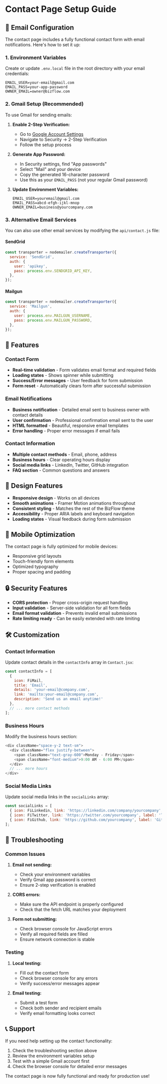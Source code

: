 # Contact Page Setup Guide

## 📧 Email Configuration

The contact page includes a fully functional contact form with email notifications. Here's how to set it up:

### 1. Environment Variables

Create or update `.env.local` file in the root directory with your email credentials:

```env
EMAIL_USER=your-email@gmail.com
EMAIL_PASS=your-app-password
OWNER_EMAIL=owner@bizflow.com
```

### 2. Gmail Setup (Recommended)

To use Gmail for sending emails:

1. **Enable 2-Step Verification:**
   - Go to [Google Account Settings](https://myaccount.google.com/)
   - Navigate to Security → 2-Step Verification
   - Follow the setup process

2. **Generate App Password:**
   - In Security settings, find "App passwords"
   - Select "Mail" and your device
   - Copy the generated 16-character password
   - Use this as your `EMAIL_PASS` (not your regular Gmail password)

3. **Update Environment Variables:**
   ```env
   EMAIL_USER=youremail@gmail.com
   EMAIL_PASS=abcd-efgh-ijkl-mnop
   OWNER_EMAIL=business@yourcompany.com
   ```

### 3. Alternative Email Services

You can also use other email services by modifying the `api/contact.js` file:

#### SendGrid
```javascript
const transporter = nodemailer.createTransporter({
  service: 'SendGrid',
  auth: {
    user: 'apikey',
    pass: process.env.SENDGRID_API_KEY,
  },
});
```

#### Mailgun
```javascript
const transporter = nodemailer.createTransporter({
  service: 'Mailgun',
  auth: {
    user: process.env.MAILGUN_USERNAME,
    pass: process.env.MAILGUN_PASSWORD,
  },
});
```

## 🚀 Features

### Contact Form
- **Real-time validation** - Form validates email format and required fields
- **Loading states** - Shows spinner while submitting
- **Success/Error messages** - User feedback for form submission
- **Form reset** - Automatically clears form after successful submission

### Email Notifications
- **Business notification** - Detailed email sent to business owner with contact details
- **User confirmation** - Professional confirmation email sent to the user
- **HTML formatted** - Beautiful, responsive email templates
- **Error handling** - Proper error messages if email fails

### Contact Information
- **Multiple contact methods** - Email, phone, address
- **Business hours** - Clear operating hours display
- **Social media links** - LinkedIn, Twitter, GitHub integration
- **FAQ section** - Common questions and answers

## 🎨 Design Features

- **Responsive design** - Works on all devices
- **Smooth animations** - Framer Motion animations throughout
- **Consistent styling** - Matches the rest of the BizFlow theme
- **Accessibility** - Proper ARIA labels and keyboard navigation
- **Loading states** - Visual feedback during form submission

## 📱 Mobile Optimization

The contact page is fully optimized for mobile devices:
- Responsive grid layouts
- Touch-friendly form elements
- Optimized typography
- Proper spacing and padding

## 🔒 Security Features

- **CORS protection** - Proper cross-origin request handling
- **Input validation** - Server-side validation for all form fields
- **Email format validation** - Prevents invalid email submissions
- **Rate limiting ready** - Can be easily extended with rate limiting

## 🛠 Customization

### Contact Information
Update contact details in the `contactInfo` array in `Contact.jsx`:

```javascript
const contactInfo = [
  {
    icon: FiMail,
    title: 'Email',
    details: 'your-email@company.com',
    link: 'mailto:your-email@company.com',
    description: 'Send us an email anytime!'
  },
  // ... more contact methods
];
```

### Business Hours
Modify the business hours section:

```javascript
<div className="space-y-2 text-sm">
  <div className="flex justify-between">
    <span className="text-gray-600">Monday - Friday</span>
    <span className="font-medium">9:00 AM - 6:00 PM</span>
  </div>
  // ... more hours
</div>
```

### Social Media Links
Update social media links in the `socialLinks` array:

```javascript
const socialLinks = [
  { icon: FiLinkedin, link: 'https://linkedin.com/company/yourcompany', label: 'LinkedIn' },
  { icon: FiTwitter, link: 'https://twitter.com/yourcompany', label: 'Twitter' },
  { icon: FiGithub, link: 'https://github.com/yourcompany', label: 'GitHub' }
];
```

## 🚨 Troubleshooting

### Common Issues

1. **Email not sending:**
   - Check your environment variables
   - Verify Gmail app password is correct
   - Ensure 2-step verification is enabled

2. **CORS errors:**
   - Make sure the API endpoint is properly configured
   - Check that the fetch URL matches your deployment

3. **Form not submitting:**
   - Check browser console for JavaScript errors
   - Verify all required fields are filled
   - Ensure network connection is stable

### Testing

1. **Local testing:**
   - Fill out the contact form
   - Check browser console for any errors
   - Verify success/error messages appear

2. **Email testing:**
   - Submit a test form
   - Check both sender and recipient emails
   - Verify email formatting looks correct

## 📞 Support

If you need help setting up the contact functionality:
1. Check the troubleshooting section above
2. Review the environment variables setup
3. Test with a simple Gmail account first
4. Check the browser console for detailed error messages

The contact page is now fully functional and ready for production use!
